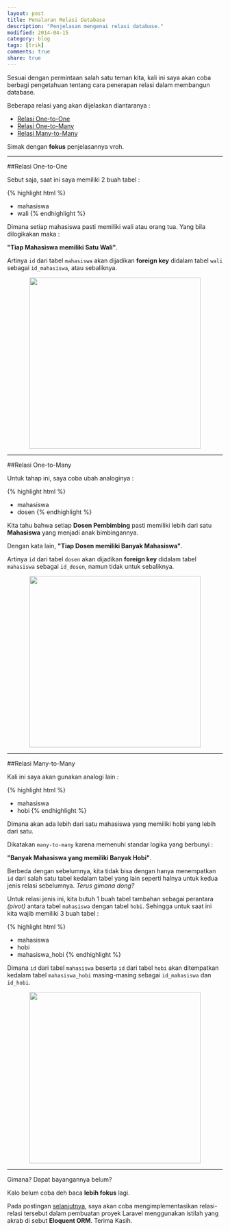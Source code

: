 ```yaml
---
layout: post
title: Penalaran Relasi Database
description: "Penjelasan mengenai relasi database."
modified: 2014-04-15
category: blog
tags: [trik]
comments: true
share: true
---
```


Sesuai dengan permintaan salah satu teman kita, kali ini saya akan coba berbagi pengetahuan tentang cara penerapan relasi dalam membangun database. 

Beberapa relasi yang akan dijelaskan diantaranya :

- [Relasi One-to-One](#one-to-one)
- [Relasi One-to-Many](#one-to-many)
- [Relasi Many-to-Many](#many-to-many)

Simak dengan **fokus** penjelasannya vroh. 

---

##<a name="one-to-one"></a>Relasi One-to-One 

Sebut saja, saat ini saya memiliki 2 buah tabel :

{% highlight html %}
- mahasiswa
- wali
{% endhighlight %}

Dimana setiap mahasiswa pasti memiliki wali atau orang tua. Yang bila dilogikakan maka : 

**"Tiap Mahasiswa memiliki Satu Wali"**. 

Artinya `id` dari tabel `mahasiswa` akan dijadikan **foreign key** didalam tabel `wali` sebagai `id_mahasiswa`, atau sebaliknya.

<figure>
	<center>
		<a href="{{ site.url }}/assets/post/2014-04-15-penalaran-relasi-database-1.png" target="_blank"> 
			<img src="{{ site.url }}/assets/post/2014-04-15-penalaran-relasi-database-1.png" width="400px"/>
		</a>
	</center>
</figure>

---

##<a name="one-to-many"></a>Relasi One-to-Many 

Untuk tahap ini, saya coba ubah analoginya :

{% highlight html %}
- mahasiswa
- dosen
{% endhighlight %}

Kita tahu bahwa setiap **Dosen Pembimbing** pasti memiliki lebih dari satu **Mahasiswa** yang menjadi anak bimbingannya. 

Dengan kata lain, **"Tiap Dosen memiliki Banyak Mahasiswa"**.

Artinya `id` dari tabel `dosen` akan dijadikan **foreign key** didalam tabel `mahasiswa` sebagai `id_dosen`, namun tidak untuk sebaliknya.

<figure>
	<center>
		<a href="{{ site.url }}/assets/post/2014-04-15-penalaran-relasi-database-2.png" target="_blank"> 
			<img src="{{ site.url }}/assets/post/2014-04-15-penalaran-relasi-database-2.png" width="400px"/>
		</a>
	</center>
</figure>

---

##<a name="many-to-many"></a>Relasi Many-to-Many 

Kali ini saya akan gunakan analogi lain :

{% highlight html %}
- mahasiswa
- hobi
{% endhighlight %}

Dimana akan ada lebih dari satu mahasiswa yang memiliki hobi yang lebih dari satu.

Dikatakan `many-to-many` karena memenuhi standar logika yang berbunyi :

**"Banyak Mahasiswa yang memiliki Banyak Hobi"**.

Berbeda dengan sebelumnya, kita tidak bisa dengan hanya menempatkan `id` dari salah satu tabel kedalam tabel yang lain seperti halnya untuk kedua jenis relasi sebelumnya. *Terus gimana dong?*

Untuk relasi jenis ini, kita butuh 1 buah tabel tambahan sebagai perantara *(pivot)* antara tabel `mahasiswa` dengan tabel `hobi`. Sehingga untuk saat ini kita wajib memiliki 3 buah tabel :

{% highlight html %}
- mahasiswa
- hobi
- mahasiswa_hobi
{% endhighlight %}

Dimana `id` dari tabel `mahasiswa` beserta `id` dari tabel `hobi` akan ditempatkan kedalam tabel `mahasiswa_hobi` masing-masing sebagai `id_mahasiswa` dan `id_hobi`.

<figure>
	<center>
		<a href="{{ site.url }}/assets/post/2014-04-15-penalaran-relasi-database-3.png" target="_blank"> 
			<img src="{{ site.url }}/assets/post/2014-04-15-penalaran-relasi-database-3.png" width="400px"/>
		</a>
	</center>
</figure>

---

Gimana? Dapat bayangannya belum?

Kalo belum coba deh baca **lebih fokus** lagi.

Pada postingan [selanjutnya]({{site.url}}/blog/2014/04/16/implementasi-relasi-di-laravel-dengan-eloquent/), saya akan coba mengimplementasikan relasi-relasi tersebut dalam pembuatan proyek Laravel menggunakan istilah yang akrab di sebut **Eloquent ORM**. Terima Kasih.